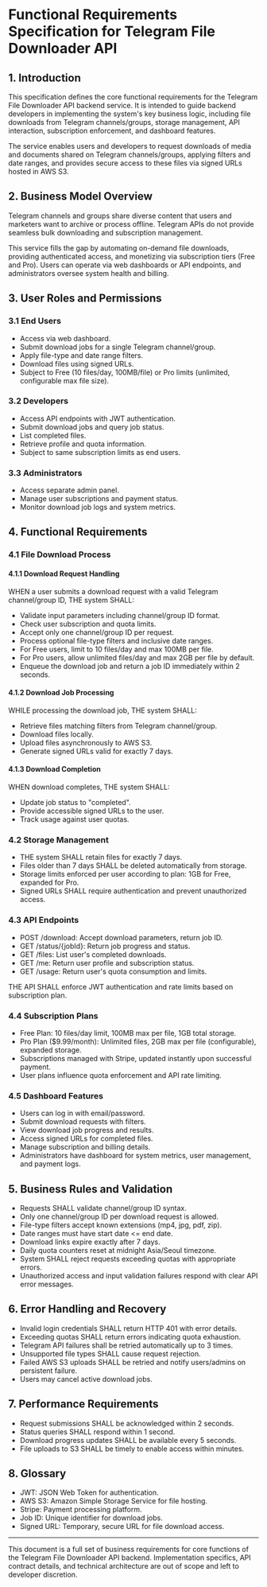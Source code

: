 # Functional Requirements Specification for Telegram File Downloader API

## 1. Introduction
This specification defines the core functional requirements for the Telegram File Downloader API backend service. It is intended to guide backend developers in implementing the system's key business logic, including file downloads from Telegram channels/groups, storage management, API interaction, subscription enforcement, and dashboard features.

The service enables users and developers to request downloads of media and documents shared on Telegram channels/groups, applying filters and date ranges, and provides secure access to these files via signed URLs hosted in AWS S3.

## 2. Business Model Overview
Telegram channels and groups share diverse content that users and marketers want to archive or process offline. Telegram APIs do not provide seamless bulk downloading and subscription management.

This service fills the gap by automating on-demand file downloads, providing authenticated access, and monetizing via subscription tiers (Free and Pro). Users can operate via web dashboards or API endpoints, and administrators oversee system health and billing.

## 3. User Roles and Permissions

### 3.1 End Users
- Access via web dashboard.
- Submit download jobs for a single Telegram channel/group.
- Apply file-type and date range filters.
- Download files using signed URLs.
- Subject to Free (10 files/day, 100MB/file) or Pro limits (unlimited, configurable max file size).

### 3.2 Developers
- Access API endpoints with JWT authentication.
- Submit download jobs and query job status.
- List completed files.
- Retrieve profile and quota information.
- Subject to same subscription limits as end users.

### 3.3 Administrators
- Access separate admin panel.
- Manage user subscriptions and payment status.
- Monitor download job logs and system metrics.

## 4. Functional Requirements

### 4.1 File Download Process

#### 4.1.1 Download Request Handling
WHEN a user submits a download request with a valid Telegram channel/group ID, THE system SHALL:
- Validate input parameters including channel/group ID format.
- Check user subscription and quota limits.
- Accept only one channel/group ID per request.
- Process optional file-type filters and inclusive date ranges.
- For Free users, limit to 10 files/day and max 100MB per file.
- For Pro users, allow unlimited files/day and max 2GB per file by default.
- Enqueue the download job and return a job ID immediately within 2 seconds.

#### 4.1.2 Download Job Processing
WHILE processing the download job, THE system SHALL:
- Retrieve files matching filters from Telegram channel/group.
- Download files locally.
- Upload files asynchronously to AWS S3.
- Generate signed URLs valid for exactly 7 days.

#### 4.1.3 Download Completion
WHEN download completes, THE system SHALL:
- Update job status to "completed".
- Provide accessible signed URLs to the user.
- Track usage against user quotas.

### 4.2 Storage Management
- THE system SHALL retain files for exactly 7 days.
- Files older than 7 days SHALL be deleted automatically from storage.
- Storage limits enforced per user according to plan: 1GB for Free, expanded for Pro.
- Signed URLs SHALL require authentication and prevent unauthorized access.

### 4.3 API Endpoints
- POST /download: Accept download parameters, return job ID.
- GET /status/{jobId}: Return job progress and status.
- GET /files: List user's completed downloads.
- GET /me: Return user profile and subscription status.
- GET /usage: Return user's quota consumption and limits.

THE API SHALL enforce JWT authentication and rate limits based on subscription plan.

### 4.4 Subscription Plans
- Free Plan: 10 files/day limit, 100MB max per file, 1GB total storage.
- Pro Plan ($9.99/month): Unlimited files, 2GB max per file (configurable), expanded storage.
- Subscriptions managed with Stripe, updated instantly upon successful payment.
- User plans influence quota enforcement and API rate limiting.

### 4.5 Dashboard Features
- Users can log in with email/password.
- Submit download requests with filters.
- View download job progress and results.
- Access signed URLs for completed files.
- Manage subscription and billing details.
- Administrators have dashboard for system metrics, user management, and payment logs.

## 5. Business Rules and Validation

- Requests SHALL validate channel/group ID syntax.
- Only one channel/group ID per download request is allowed.
- File-type filters accept known extensions (mp4, jpg, pdf, zip).
- Date ranges must have start date <= end date.
- Download links expire exactly after 7 days.
- Daily quota counters reset at midnight Asia/Seoul timezone.
- System SHALL reject requests exceeding quotas with appropriate errors.
- Unauthorized access and input validation failures respond with clear API error messages.

## 6. Error Handling and Recovery

- Invalid login credentials SHALL return HTTP 401 with error details.
- Exceeding quotas SHALL return errors indicating quota exhaustion.
- Telegram API failures shall be retried automatically up to 3 times.
- Unsupported file types SHALL cause request rejection.
- Failed AWS S3 uploads SHALL be retried and notify users/admins on persistent failure.
- Users may cancel active download jobs.

## 7. Performance Requirements

- Request submissions SHALL be acknowledged within 2 seconds.
- Status queries SHALL respond within 1 second.
- Download progress updates SHALL be available every 5 seconds.
- File uploads to S3 SHALL be timely to enable access within minutes.

## 8. Glossary

- JWT: JSON Web Token for authentication.
- AWS S3: Amazon Simple Storage Service for file hosting.
- Stripe: Payment processing platform.
- Job ID: Unique identifier for download jobs.
- Signed URL: Temporary, secure URL for file download access.

---

This document is a full set of business requirements for core functions of the Telegram File Downloader API backend. Implementation specifics, API contract details, and technical architecture are out of scope and left to developer discretion.